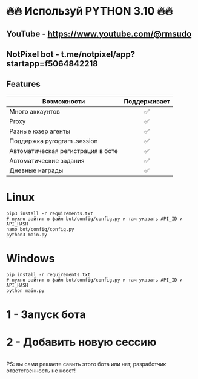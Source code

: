 # 🔥🔥 Используй PYTHON 3.10 🔥🔥

## YouTube - https://www.youtube.com/@rmsudo
## NotPixel bot - t.me/notpixel/app?startapp=f5064842218

## Features  
| Возможности                                               |Поддерживает|
|-----------------------------------------------------------|:----------:|
| Много аккаунтов                                           |     ✅     |
| Proxy                                                     |     ✅     |
| Разные юзер агенты                                        |     ✅     |
| Поддержка pyrogram .session                               |     ✅     |
| Автоматическая регистрация в боте                         |     ✅     |
| Автоматические задания                                    |     ✅     |
| Дневные награды                                           |     ✅     |


# Linux
```shell
pip3 install -r requirements.txt
# нужно зайтит в файл bot/config/config.py и там указать API_ID и API_HASH
nano bot/config/config.py
python3 main.py
```

# Windows
```shell
pip install -r requirements.txt
# нужно зайтит в файл bot/config/config.py и там указать API_ID и API_HASH
python main.py
```

# 1 - Запуск бота
# 2 - Добавить новую сессию
```

```
PS: вы сами решаете савить этого бота или нет, разработчик ответственность не несет!